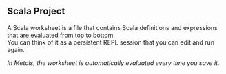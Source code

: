 Scala Project
-------------

A Scala worksheet is a file that contains Scala definitions and expressions that are evaluated from top to bottom.\
You can think of it as a persistent REPL session that you can edit and run again.

_In Metals, the worksheet is automatically evaluated every time you save it._